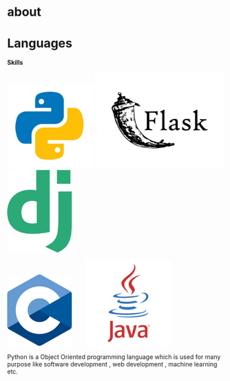 # about


# Languages



**Skills**


<img src="./python.png" alt="python" width="200px">    <img src="./flask.jpg" alt="python" width="300px">  <img src="./django.png" alt="python" width="150px">


<img src="./c.png" alt="python" width="150px">    &nbsp;&nbsp;&nbsp;&nbsp;&nbsp;&nbsp;      <img src="./java.png" alt="python" width="200px">


Python is a Object Oriented programming language which is used for many purpose like software development , web development , machine learning etc.



